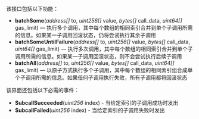 该接口包括以下功能：

- **batchSome**(*address[]* to, *uint256[]* value, *bytes[]* call_data, *uint64[]* gas_limit) — 执行多个调用，其中每个数组的相同索引合并到单个子调用所需的信息。如果某一子调用回滚状态，仍将尝试执行其余子调用
- **batchSomeUntilFailure**(*address[]* to, *uint256[]* value, *bytes[]* call_data, *uint64[]* gas_limit) — 执行多次调用，其中每个数组的相同索引合并到单个子调用所需的信息。如果某一子调用回滚状态，则不会尝试执行后续子调用
- **batchAll**(*address[]* to, *uint256[]* value, *bytes[]* call_data, *uint64[]* gas_limit) — 以原子方式执行多个子调用，其中每个数组的相同索引组合成单个子调用所需的信息。如果任何子调用执行失败，所有子调用都将回滚状态

该界面还包括以下必需的事件：

- **SubcallSucceeded**(*uint256* index) - 当给定索引的子调用成功时发出
- **SubcallFailed**(*uint256* index) - 当给定索引的子调用失败时发出